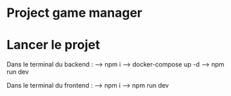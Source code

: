 # Project game manager

# Lancer le projet

Dans le terminal du backend :
--> npm i
--> docker-compose up -d
--> npm run dev

Dans le terminal du frontend :
--> npm i
--> npm run dev
